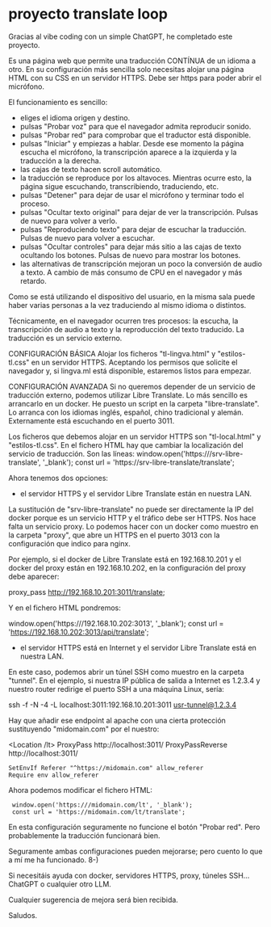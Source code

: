 # proyecto translate loop
Gracias al vibe coding con un simple ChatGPT, he completado este proyecto.

Es una página web que permite una traducción CONTÍNUA de un idioma a otro. 
En su configuración más sencilla solo necesitas alojar una página HTML con su CSS en un servidor HTTPS. Debe ser https para poder abrir el micrófono.

El funcionamiento es sencillo:
- eliges el idioma origen y destino.
- pulsas "Probar voz" para que el navegador admita reproducir sonido.
- pulsas "Probar red" para comprobar que el traductor está disponible.
- pulsas "Iniciar" y empiezas a hablar. Desde ese momento la página escucha el micrófono, la transcripción aparece a la izquierda y la traducción a la derecha.
- las cajas de texto hacen scroll automático.
- la traducción se reproduce por los altavoces. Mientras ocurre esto, la página sigue escuchando, transcribiendo, traduciendo, etc.
- pulsas "Detener" para dejar de usar el micrófono y terminar todo el proceso.
- pulsas "Ocultar texto original" para dejar de ver la transcripción. Pulsas de nuevo para volver a verlo.
- pulsas "Reproduciendo texto" para dejar de escuchar la traducción. Pulsas de nuevo para volver a escuchar.
- pulsas "Ocultar controles" para dejar más sitio a las cajas de texto ocultando los botones. Pulsas de nuevo para mostrar los botones.
- las alternativas de transcripción mejoran un poco la conversión de audio a texto. A cambio de más consumo de CPU en el navegador y más retardo.
  
Como se está utilizando el dispositivo del usuario, en la misma sala puede haber varias personas a la vez traduciendo al mismo idioma o distintos.

Técnicamente, en el navegador ocurren tres procesos: la escucha, la transcripción de audio a texto y la reproducción del texto traducido. La traducción es un servicio externo.

CONFIGURACIÓN BÁSICA
Alojar los ficheros "tl-lingva.html" y "estilos-tl.css" en un servidor HTTPS. Aceptando los permisos que solicite el navegador y, si lingva.ml está disponible, estaremos listos para empezar.

CONFIGURACIÓN AVANZADA
Si no queremos depender de un servicio de traducción externo, podemos utilizar Libre Translate. 
Lo más sencillo es arrancarlo en un docker. He puesto un script en la carpeta "libre-translate". 
Lo arranca con los idiomas inglés, español, chino tradicional y alemán. Externamente está escuchando en el puerto 3011.

Los ficheros que debemos alojar en un servidor HTTPS son "tl-local.html" y "estilos-tl.css". En el fichero HTML hay que cambiar la localización del servicio de traducción. Son las líneas:
  window.open('https:///srv-libre-translate', '_blank');
  const url = 'https://srv-libre-translate/translate';

Ahora tenemos dos opciones:

- el servidor HTTPS y el servidor Libre Translate están en nuestra LAN.

La sustitución de "srv-libre-translate" no puede ser directamente la IP del docker porque es un servicio HTTP y el tráfico debe ser HTTPS. Nos hace falta un servicio proxy. Lo podemos hacer con un docker como muestro en la carpeta "proxy", que abre un HTTPS en el puerto 3013 con la configuración que indico para nginx.

Por ejemplo, si el docker de Libre Translate está en 192.168.10.201 y el docker del proxy están en 192.168.10.202, en la configuración del proxy debe aparecer:

  proxy_pass http://192.168.10.201:3011/translate;

Y en el fichero HTML pondremos:

  window.open('https:///192.168.10.202:3013', '_blank');
  const url = 'https://192.168.10.202:3013/api/translate';

- el servidor HTTPS está en Internet y el servidor Libre Translate está en nuestra LAN.

En este caso, podemos abrir un túnel SSH como muestro en la carpeta "tunnel". En el ejemplo, si nuestra IP pública de salida a Internet es 1.2.3.4 y nuestro router redirige el puerto SSH a una máquina Linux, sería:

  ssh -f -N -4 -L localhost:3011:192.168.10.201:3011 usr-tunnel@1.2.3.4

Hay que añadir ese endpoint al apache con una cierta protección sustituyendo "midomain.com" por el nuestro:

  <Location /lt>
    ProxyPass http://localhost:3011/
    ProxyPassReverse http://localhost:3011/
        
    SetEnvIf Referer "^https://midomain.com" allow_referer
    Require env allow_referer
  </Location>

Ahora podemos modificar el fichero HTML:

     window.open('https:///midomain.com/lt', '_blank');
     const url = 'https://midomain.com/lt/translate';

En esta configuración seguramente no funcione el botón "Probar red". Pero probablemente la traducción funcionará bien.

Seguramente ambas configuraciones pueden mejorarse; pero cuento lo que a mí me ha funcionado. 8-)

Si necesitáis ayuda con docker, servidores HTTPS, proxy, túneles SSH... ChatGPT o cualquier otro LLM.

Cualquier sugerencia de mejora será bien recibida.

Saludos.

